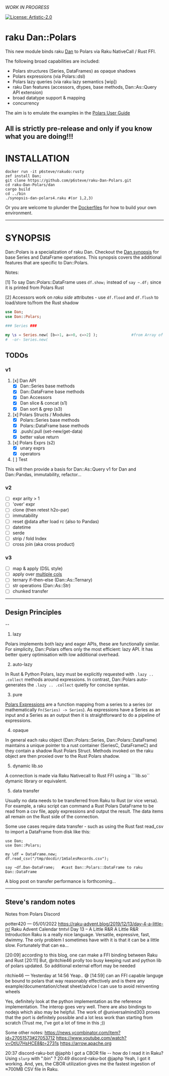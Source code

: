  *WORK IN PROGRESS*
 
[![License: Artistic-2.0](https://img.shields.io/badge/License-Artistic%202.0-0298c3.svg)](https://opensource.org/licenses/Artistic-2.0)
# raku Dan::Polars

This new module binds raku [Dan](https://github.com/p6steve/raku-Dan) to Polars via Raku NativeCall / Rust FFI.

The following broad capabilities are included:
- Polars structures (Series, DataFrames) as opaque shadows
- Polars expressions (via Polars::dsl)
- Polars lazy queries (via raku lazy semantics [wip])
- raku Dan features (accessors, dtypes, base methods, Dan::As::Query API extension)
- broad datatype support & mapping
- concurrency

The aim is to emulate the examples in the [Polars User Guide](https://pola-rs.github.io/polars-book/user-guide/dsl/expressions.html)

## All is strictly pre-release and only if you know what you are doing!!!
 
# INSTALLATION
```
docker run -it p6steve/rakudo:rusty
zef install Dan;
git clone https://github.com/p6steve/raku-Dan-Polars.git
cd raku-Dan-Polars/dan
cargo build
cd ../bin
./synopsis-dan-polars4.raku #(or 1,2,3)
```

Or you are welcome to plunder the [Dockerfiles](https://github.com/p6steve/raku-Dockerfiles) for how to build your own environment.

------

# SYNOPSIS

Dan::Polars is a specialization of raku Dan. Checkout the [Dan synopsis](https://github.com/p6steve/raku-Dan/blob/main/README.md#synopsis) for base Series and DataFrame operations. This synopsis covers the additional features that are specific to Dan::Polars.

Notes:

[1] To say Dan::Polars::DataFrame uses ```df.show;``` instead of ```say ~.df;``` since it is printed from Polars Rust

[2] Accessors work on _raku side_ attributes - use ```df.flood``` and ```df.flush``` to load/store to/from the Rust shadow

```raku
use Dan;
use Dan::Polars;

### Series ###

my \s = Series.new( [b=>1, a=>0, c=>2] );               #from Array of Pairs
#  -or- Series.new( 
```

## TODOs
### v1

1. [x] Dan API
   - [x] Dan::Series base methods
   - [x] Dan::DataFrame base methods
   - [x] Dan Accessors
   - [x] Dan slice & concat (s1)
   - [x] Dan sort & grep (s3)
   
2. [x] Polars Structs / Modules
   - [x] Polars::Series base methods
   - [x] Polars::DataFrame base methods
   - [x] .push/.pull (set-new/get-data)
   - [x] better value return
   
3. [x] Polars Exprs (s2)
   - [x] unary exprs
   - [x] operators

4. [ ] Test
 
This will then provide a basis for Dan::As::Query v1 for Dan and Dan::Pandas, immutability, refactor...

### v2
- [ ] expr arity > 1
- [ ] 'over' expr
- [ ] clone (then retest h2o-par)
- [ ] immutability
- [ ] reset @data after load rc (also to Pandas)
- [ ] datetime
- [ ] serde
- [ ] strip / fold Index
- [ ] cross join (aka cross product)
 
### v3
- [ ] map & apply (DSL style)
- [ ] apply over [multiple cols](https://stackoverflow.com/questions/72372821/how-to-apply-a-function-to-multiple-columns-of-a-polars-dataframe-in-rust)
- [ ] ternary if-then-else (Dan::As::Ternary)
- [ ] str operations (Dan::As::Str)
- [ ] chunked transfer

----
 
## Design Principles
--
1. lazy

Polars implements both lazy and eager APIs, these are functionally similar. For simplicity, Dan::Polars offers only the most efficient: lazy API. It has better query optimisation with low additional overhead.

2. auto-lazy

In Rust & Python Polars, lazy must be explicitly requested with ```.lazy .. .collect``` methods around expressions. In contrast, Dan::Polars auto-generates the ```.lazy .. .collect``` quietly for concise syntax.

3. pure

[Polars Expressions](https://pola-rs.github.io/polars-book/user-guide/dsl/intro.html) are a function mapping from a series to a series (or mathematically ```Fn(Series) -> Series```). As expressions have a Series as an input and a Series as an output then it is straightforward to do a pipeline of expressions.

4. opaque
 
In general each raku object (Dan::Polars::Series, Dan::Polars::DataFrame) maintains a unique pointer to a rust container (SeriesC, DataFrameC) and they contain a shadow Rust Polars Struct. Methods invoked on the raku object are then proxied over to the Rust Polars shadow. 
 
5. dynamic lib.so
 
A connection is made via Raku Nativecall to Rust FFI using a ```lib.so`` dymanic library or equivalent.
 
5. data transfer

Usually no data needs to be transferred from Raku to Rust (or vice versa). For example, a raku script can command a Rust Polars DataFrame to be read from a csv file, apply expressions and output the result. The data items all remain on the Rust side of the connection.
 
Some use cases require data transfer - such as using the Rust fast read_csv to import a DataFrame from disk like this:
 
```
use Dan;
use Dan::Polars;

my \df = DataFrame.new;
df.read_csv("/tmp/docdir/1mSalesRecords.csv");

say ~df.Dan-DataFrame;   #cast Dan::Polars::DataFrame to raku Dan::DataFrame
 ```

A blog post on transfer performance is forthcoming...

----
## Steve's random notes

Notes from Polars Discord

potter420 — 05/01/2022
https://raku-advent.blog/2019/12/13/day-4-a-little-rr/
Raku Advent Calendar
tmtvl
Day 13 – A Little R&R
A Little R&R Introduction Raku is a really nice language. Versatile, expressive, fast, dwimmy. The only problem I sometimes have with it is that it can be a little slow. Fortunately that can ea…

[20:09]
according to this blog, one can make a FFI binding between Raku and Rust
[20:11]
But, @ritchie46  prolly too busy keeping rust and python lib of polars updated. So additional external effort may be needed

ritchie46 — Yesterday at 14:56
Yeap.. 😅
[14:59]
can an FFI capable languge be bound to polars that way reasonably effectively and is there any example/documentation/cheat sheet/advice I can use to avoid reinventing wheels

Yes, definitely look at the python implementation as the reference implementation. The interop goes very well. There are also bindings to nodejs which also may be helpful. The work of @universalmind303 proves that the port is definitely possible and a lot less work than starting from scratch (Trust me, I've got a lot of time in this ;))

Some other notes:
https://news.ycombinator.com/item?id=27051573#27053712
https://www.youtube.com/watch?v=OtIU7HsHCE8&t=2731s
https://arrow.apache.org


20:37	discord-raku-bot	<Anton Antonov> @japhb I got a CBOR file -- how do I read it in Raku? Using `slurp` with ":bin" ?
20:49	discord-raku-bot	<Anton Antonov> @japhp Yeah, I got it working. And, yes, the CBOR utilization gives me the fastest ingestion of ≈700MB CSV file in Raku.

